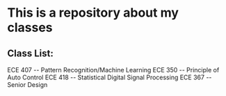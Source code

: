 # This is a repository about my classes


## Class List:

ECE 407 -- Pattern Recognition/Machine Learning
ECE 350 -- Principle of Auto Control
ECE 418 -- Statistical Digital Signal Processing
ECE 367 -- Senior Design
